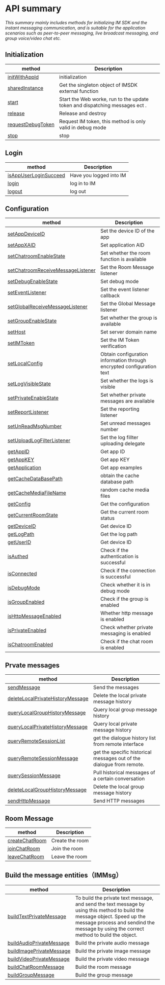 # API summary

###### This summary mainly includes methods for initializing IM SDK and the instant messaging communication, and is suitable for the application scenarios such as peer-to-peer messaging, live broadcast messaging, and group voice/video chat etc.

## Initialization

| method                                                         | Description                                        |
| ------------------------------------------------------------ | ------------------------------------------- |
| [initWithAppId](https://dl.linkv.io/static/Android/IM/api/com/im/imlogic/LVIMSDK.html#initWithAppId-android.app.Application-java.lang.String-java.lang.String-) | initialization          |
| [sharedInstance](https://dl.linkv.io/static/Android/IM/api/com/im/imlogic/LVIMSDK.html#sharedInstance--) | Get the singleton object of IMSDK external function            |
| [start](https://dl.linkv.io/static/Android/IM/api/com/im/imlogic/LVIMSDK.html#start--) | Start the Web worke, run to the update token and dispatching messages ect . |
| [release](https://dl.linkv.io/static/Android/IM/api/com/im/imlogic/LVIMSDK.html#release--) | Release and destroy                                    |
| [requestDebugToken](https://dl.linkv.io/static/Android/IM/api/com/im/imlogic/LVIMSDK.html#requestDebugToken-com.im.imlogic.LVIMSDK.RequestDebugTokenListener-) | Request IM token, this method is only valid in debug mode     |
| [stop](https://dl.linkv.io/static/Android/IM/api/com/im/imlogic/LVIMSDK.html#stop-int-) | stop                                        |

## Login

| method                                                         | Description                                        |
| ------------------------------------------------------------ | -------------- |
| [isAppUserLoginSucceed](https://dl.linkv.io/static/Android/IM/api/com/im/imlogic/LVIMSDK.html#isAppUserLoginSucceed--) | Have you logged into IM |
| [login](https://dl.linkv.io/static/Android/IM/api/com/im/imlogic/LVIMSDK.html#login-java.lang.String-java.lang.String-) | log in to IM         |
| [logout](https://dl.linkv.io/static/Android/IM/api/com/im/imlogic/LVIMSDK.html#logout-long-) | log out           |

## Configuration

| method                                                         | Description                                        |
| ------------------------------------------------------------ | ------------------------------ |
| [setAppDeviceID](https://dl.linkv.io/static/Android/IM/api/com/im/imlogic/LVIMSDK.html#setAppDeviceID-java.lang.String-) | Set the device ID of the app               |
| [setAppXAID](https://dl.linkv.io/static/Android/IM/api/com/im/imlogic/LVIMSDK.html#setAppXAID-java.lang.String-) | Set application AID                    |
| [setChatroomEnableState](https://dl.linkv.io/static/Android/IM/api/com/im/imlogic/LVIMSDK.html#setChatroomEnableState-boolean-) | Set whether the room function is available                   |
| [setChatroomReceiveMessageListener](https://dl.linkv.io/static/Android/IM/api/com/im/imlogic/LVIMSDK.html#setChatroomReceiveMessageListener-com.im.imcore.IMBridger.IMReceiveMessageListener-) | Set the Room Message listener             |
| [setDebugEnableState](https://dl.linkv.io/static/Android/IM/api/com/im/imlogic/LVIMSDK.html#setDebugEnableState-boolean-) | Set debug mode                      |
| [setEventListener](https://dl.linkv.io/static/Android/IM/api/com/im/imlogic/LVIMSDK.html#setEventListener-com.im.imcore.IMBridger.IMModuleEventListener-) | Set the event listener callback             |
| [setGlobalReceiveMessageListener](https://dl.linkv.io/static/Android/IM/api/com/im/imlogic/LVIMSDK.html#setGlobalReceiveMessageListener-com.im.imcore.IMBridger.IMReceiveMessageListener-) | Set the Global Message listener             |
| [setGroupEnableState](https://dl.linkv.io/static/Android/IM/api/com/im/imlogic/LVIMSDK.html#setGroupEnableState-boolean-) | Set whether the group is available               |
| [setHost](https://dl.linkv.io/static/Android/IM/api/com/im/imlogic/LVIMSDK.html#setHost-java.lang.String-) | Set server domain name                 |
| [setIMToken](https://dl.linkv.io/static/Android/IM/api/com/im/imlogic/LVIMSDK.html#setIMToken-java.lang.String-java.lang.String-) | Set the IM Token verification              |
| [setLocalConfig](https://dl.linkv.io/static/Android/IM/api/com/im/imlogic/LVIMSDK.html#setLocalConfig-java.lang.String-java.lang.String-) | Obtain configuration information through encrypted configuration text |
| [setLogVisibleState](https://dl.linkv.io/static/Android/IM/api/com/im/imlogic/LVIMSDK.html#setLogVisibleState-boolean-) | Set whether the logs is visible               |
| [setPrivateEnableState](https://dl.linkv.io/static/Android/IM/api/com/im/imlogic/LVIMSDK.html#setPrivateEnableState-boolean-) | Set whether private messages are available               |
| [setReportListener](https://dl.linkv.io/static/Android/IM/api/com/im/imlogic/LVIMSDK.html#setReportListener-com.im.imcore.IMBridger.IMReportListener-) | Set the reporting listener                 |
| [setUnReadMsgNumber](https://dl.linkv.io/static/Android/IM/api/com/im/imlogic/LVIMSDK.html#setUnReadMsgNumber-int-) | Set unread messages number              |
| [setUploadLogFilterListener](https://dl.linkv.io/static/Android/IM/api/com/im/imlogic/LVIMSDK.html#setUploadLogFilterListener-com.im.imcore.IMBridger.IMUploadLogFilterListener-) | Set the log fillter uploading delegate             |
| [getAppID](https://dl.linkv.io/static/Android/IM/api/com/im/imlogic/LVIMSDK.html#getAppID--) | Get app ID                     |
| [getAppKEY](https://dl.linkv.io/static/Android/IM/api/com/im/imlogic/LVIMSDK.html#getAppKEY--) | Get app KEY                    |
| [getApplication](https://dl.linkv.io/static/Android/IM/api/com/im/imlogic/LVIMSDK.html#getApplication--) | Get app examples                   |
| [getCacheDataBasePath](https://dl.linkv.io/static/Android/IM/api/com/im/imlogic/LVIMSDK.html#getCacheDataBasePath--) | obtain the cache database path                 |
| [getCacheMediaFileName](https://dl.linkv.io/static/Android/IM/api/com/im/imlogic/LVIMSDK.html#getCacheMediaFileName-boolean-int-java.lang.String-java.lang.String-java.lang.String-) | random cache media files     |
| [getConfig](https://dl.linkv.io/static/Android/IM/api/com/im/imlogic/LVIMSDK.html#getConfig--) | Get the configuration                     |
| [getCurrentRoomState](https://dl.linkv.io/static/Android/IM/api/com/im/imlogic/LVIMSDK.html#getCurrentRoomState--) | Get the current room status               |
| [getDeviceID](https://dl.linkv.io/static/Android/IM/api/com/im/imlogic/LVIMSDK.html#getDeviceID--) | Get device ID                     |
| [getLogPath](https://dl.linkv.io/static/Android/IM/api/com/im/imlogic/LVIMSDK.html#getLogPath--) | Get the log path                   |
| [getUserID](https://dl.linkv.io/static/Android/IM/api/com/im/imlogic/LVIMSDK.html#getUserID--) | Get device ID                     |
| [isAuthed](https://dl.linkv.io/static/Android/IM/api/com/im/imlogic/LVIMSDK.html#isAuthed--) | Check if the authentication is successful           |
| [isConnected](https://dl.linkv.io/static/Android/IM/api/com/im/imlogic/LVIMSDK.html#isConnected--) | Check if the connection is successful           |
| [isDebugMode](https://dl.linkv.io/static/Android/IM/api/com/im/imlogic/LVIMSDK.html#isDebugMode--) | Check whether it is in debug mode             |
| [isGroupEnabled](https://dl.linkv.io/static/Android/IM/api/com/im/imlogic/LVIMSDK.html#isGroupEnabled--) | Check if the group is enabled             |
| [isHttpMessageEnabled](https://dl.linkv.io/static/Android/IM/api/com/im/imlogic/LVIMSDK.html#isHttpMessageEnabled--) | Whether http message is enabled             |
| [isPrivateEnabled](https://dl.linkv.io/static/Android/IM/api/com/im/imlogic/LVIMSDK.html#isPrivateEnabled--) | Check whether private messaging is enabled             |
| [isChatroomEnabled](https://dl.linkv.io/static/Android/IM/api/com/im/imlogic/LVIMSDK.html#isChatroomEnabled--) | Check if the chat room is enabled             |

## Prvate messages

| method                                                         | Description                                        |
| ------------------------------------------------------------ | ---------------------------- |
| [sendMessage](https://dl.linkv.io/static/Android/IM/api/com/im/imlogic/LVIMSDK.html#sendMessage-com.im.imlogic.IMMsg-java.lang.Object-com.im.imcore.IMBridger.IMSendMessageListener-) | Send the messages                     |
| [deleteLocalPrivateHistoryMessage](https://dl.linkv.io/static/Android/IM/api/com/im/imlogic/LVIMSDK.html#deleteLocalPrivateHistoryMessage-java.lang.String-) | Delete the local private message history     |
| [queryLocalGroupHistoryMessage](https://dl.linkv.io/static/Android/IM/api/com/im/imlogic/LVIMSDK.html#queryLocalGroupHistoryMessage-java.lang.String-long-int-boolean-java.util.List-) | Query local group message history     |
| [queryLocalPrivateHistoryMessage](https://dl.linkv.io/static/Android/IM/api/com/im/imlogic/LVIMSDK.html#queryLocalPrivateHistoryMessage-java.lang.String-long-int-boolean-java.util.List-) | Query local private message history     |
| [queryRemoteSessionList](https://dl.linkv.io/static/Android/IM/api/com/im/imlogic/LVIMSDK.html#queryRemoteSessionList-int-int-com.im.imcore.IMBridger.IMQueryRemoteSessionListListener-) | get the dialogue history list from remote interface   |
| [queryRemoteSessionMessage](https://dl.linkv.io/static/Android/IM/api/com/im/imlogic/LVIMSDK.html#queryRemoteSessionMessage-java.lang.String-long-long-int-com.im.imcore.IMBridger.IMQueryRemoteSessionMessageListener-) | get the specific historical messages out of the dialogue from remote. |
| [querySessionMessage](https://dl.linkv.io/static/Android/IM/api/com/im/imlogic/LVIMSDK.html#querySessionMessage-java.lang.String-long-long-int-com.im.imcore.IMBridger.IMQuerySessionMessageListener-) | Pull historical messages of a certain conversation       |
| [deleteLocalGroupHistoryMessage](https://dl.linkv.io/static/Android/IM/api/com/im/imlogic/LVIMSDK.html#deleteLocalGroupHistoryMessage-java.lang.String-) | Delete the local group message history     |
| [sendHttpMessage](https://dl.linkv.io/static/Android/IM/api/com/im/imlogic/LVIMSDK.html#sendHttpMessage-java.lang.String-java.lang.String-java.util.Map-java.util.Map-int-int-java.lang.Object-com.im.imcore.IMBridger.IMSendMessageListener-) | Send HTTP messages                 |

## Room Message

| method                                                         | Description                                        |
| ------------------------------------------------------------ | -------- |
| [createChatRoom](https://dl.linkv.io/static/Android/IM/api/com/im/imlogic/LVIMSDK.html#createChatRoom-java.lang.String-java.lang.Object-com.im.imcore.IMBridger.IMSendMessageListener-) | Create the room |
| [joinChatRoom](https://dl.linkv.io/static/Android/IM/api/com/im/imlogic/LVIMSDK.html#joinChatRoom-java.lang.String-java.lang.Object-com.im.imcore.IMBridger.IMSendMessageListener-) | Join the room |
| [leaveChatRoom](https://dl.linkv.io/static/Android/IM/api/com/im/imlogic/LVIMSDK.html#leaveChatRoom-java.lang.String-java.lang.Object-com.im.imcore.IMBridger.IMSendMessageListener-) | Leave the room |

## Build the message entities（IMMsg）

| method                                                         | Description                                        |
| ------------------------------------------------------------ | ------------------------------------------------------------ |
| [buildTextPrivateMessage](https://dl.linkv.io/static/Android/IM/api/com/im/imlogic/IMMsg.html#buildTextPrivateMessage-java.lang.String-java.lang.String-java.lang.String-java.lang.String-java.lang.String-java.lang.String-byte:A-java.lang.String-java.lang.String-) | To build the private text message, and send the text message by using this method to build the message object. Speed up the message process and sendind the message by using the correct method to build the object. |
| [buildAudioPrivateMessage](https://dl.linkv.io/static/Android/IM/api/com/im/imlogic/IMMsg.html#buildAudioPrivateMessage-java.lang.String-java.lang.String-java.lang.String-java.lang.String-java.lang.String-java.lang.String-byte:A-java.lang.String-java.lang.String-) | Build the private audio message                                             |
| [buildImagePrivateMessage](https://dl.linkv.io/static/Android/IM/api/com/im/imlogic/IMMsg.html#buildImagePrivateMessage-java.lang.String-java.lang.String-java.lang.String-java.lang.String-java.lang.String-java.lang.String-byte:A-java.lang.String-java.lang.String-) | Build the private image message                                             |
| [buildVideoPrivateMessage](https://dl.linkv.io/static/Android/IM/api/com/im/imlogic/IMMsg.html#buildVideoPrivateMessage-java.lang.String-java.lang.String-java.lang.String-java.lang.String-java.lang.String-java.lang.String-byte:A-java.lang.String-java.lang.String-) | Build the private video message                                             |
| [buildChatRoomMessage](https://dl.linkv.io/static/Android/IM/api/com/im/imlogic/IMMsg.html#buildChatRoomMessage-java.lang.String-java.lang.String-java.lang.String-) | Build the room message                                                 |
| [buildGroupMessage](https://dl.linkv.io/static/Android/IM/api/com/im/imlogic/IMMsg.html#buildGroupMessage-int-java.lang.String-java.lang.String-java.lang.String-java.lang.String-java.lang.String-java.lang.String-byte:A-) | Build the group message                                                 |

